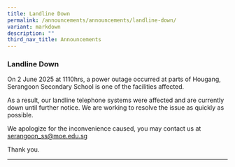 ```yaml
---
title: Landline Down
permalink: /announcements/announcements/landline-down/
variant: markdown
description: ""
third_nav_title: Announcements
---
```

### Landline Down

On 2 June 2025 at 1110hrs, a power outage occurred at parts of Hougang, Serangoon Secondary School is one of the facilities affected. 

As a result, our landline telephone systems were affected and are currently down until further notice. We are working to resolve the issue as quickly as possible. 

We apologize for the inconvenience caused, you may contact us at <a href="mailto:serangoon_ss@moe.edu.sg">serangoon_ss@moe.edu.sg</a>

Thank you.

<hr>